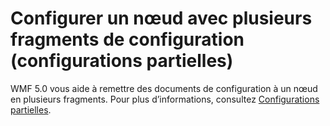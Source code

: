 # Configurer un nœud avec plusieurs fragments de configuration (configurations partielles)

WMF 5.0 vous aide à remettre des documents de configuration à un nœud en plusieurs fragments. Pour plus d’informations, consultez [Configurations partielles](https://msdn.microsoft.com/powershell/dsc/partialconfigs).


<!--HONumber=Jul16_HO1-->


